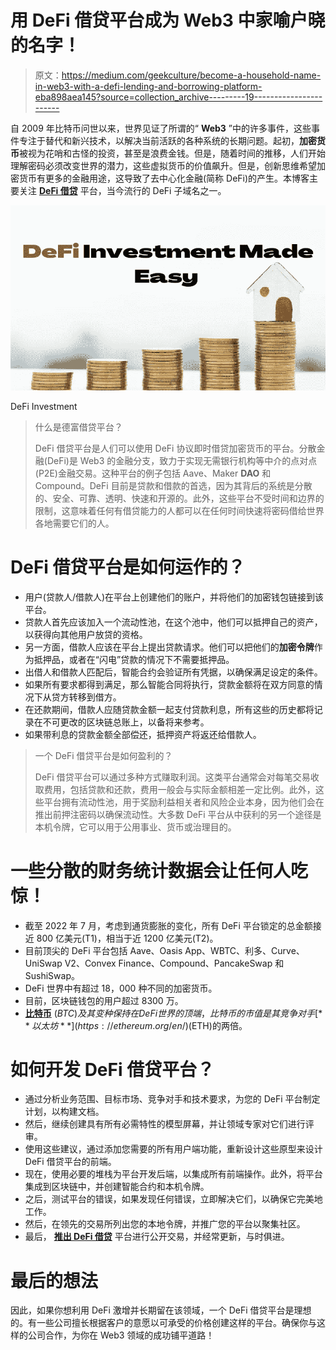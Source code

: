 # 用 DeFi 借贷平台成为 Web3 中家喻户晓的名字！

> 原文：<https://medium.com/geekculture/become-a-household-name-in-web3-with-a-defi-lending-and-borrowing-platform-eba898aea145?source=collection_archive---------19----------------------->

自 2009 年比特币问世以来，世界见证了所谓的“ **Web3** ”中的许多事件，这些事件专注于替代和新兴技术，以解决当前活跃的各种系统的长期问题。起初，**加密货币**被视为花哨和古怪的投资，甚至是浪费金钱。但是，随着时间的推移，人们开始理解密码必须改变世界的潜力，这些虚拟货币的价值飙升。但是，创新思维希望加密货币有更多的金融用途，这导致了去中心化金融(简称 DeFi)的产生。本博客主要关注 [**DeFi 借贷**](https://bit.ly/3c3HMN3) 平台，当今流行的 DeFi 子域名之一。

![](img/bd41d37c228d3183e621849df78a30dc.png)

DeFi Investment

> 什么是德富借贷平台？
> 
> DeFi 借贷平台是人们可以使用 DeFi 协议即时借贷加密货币的平台。分散金融(DeFi)是 Web3 的金融分支，致力于实现无需银行机构等中介的点对点(P2E)金融交易。这种平台的例子包括 Aave、Maker **DAO** 和 Compound。DeFi 目前是贷款和借款的首选，因为其背后的系统是分散的、安全、可靠、透明、快速和开源的。此外，这些平台不受时间和边界的限制，这意味着任何有借贷能力的人都可以在任何时间快速将密码借给世界各地需要它们的人。

# DeFi 借贷平台是如何运作的？

*   用户(贷款人/借款人)在平台上创建他们的账户，并将他们的加密钱包链接到该平台。
*   贷款人首先应该加入一个流动性池，在这个池中，他们可以抵押自己的资产，以获得向其他用户放贷的资格。
*   另一方面，借款人应该在平台上提出贷款请求。他们可以把他们的**加密令牌**作为抵押品，或者在“闪电”贷款的情况下不需要抵押品。
*   出借人和借款人匹配后，智能合约会验证所有凭据，以确保满足设定的条件。
*   如果所有要求都得到满足，那么智能合同将执行，贷款金额将在双方同意的情况下从贷方转移到借方。
*   在还款期间，借款人应随贷款金额一起支付贷款利息，所有这些的历史都将记录在不可更改的区块链总账上，以备将来参考。
*   如果带利息的贷款金额全部偿还，抵押资产将返还给借款人。

> 一个 DeFi 借贷平台是如何盈利的？
> 
> DeFi 借贷平台可以通过多种方式赚取利润。这类平台通常会对每笔交易收取费用，包括贷款和还款，费用一般会与实际金额相差一定比例。此外，这些平台拥有流动性池，用于奖励利益相关者和风险企业本身，因为他们会在推出前押注密码以确保流动性。大多数 DeFi 平台从中获利的另一个途径是本机令牌，它可以用于公用事业、货币或治理目的。

# 一些分散的财务统计数据会让任何人吃惊！

*   截至 2022 年 7 月，考虑到通货膨胀的变化，所有 DeFi 平台锁定的总金额接近 800 亿美元(T1)，相当于近 1200 亿美元(T2)。
*   目前顶尖的 DeFi 平台包括 Aave、Oasis App、WBTC、利多、Curve、UniSwap V2、Convex Finance、Compound、PancakeSwap 和 SushiSwap。
*   DeFi 世界中有超过 18，000 种不同的加密货币。
*   目前，区块链钱包的用户超过 8300 万。
*   [**比特币**](https://www.binance.com/en) ($BTC)及其变种保持在 DeFi 世界的顶端，比特币的市值是其竞争对手 [**以太坊**](https://ethereum.org/en/) ($ETH)的两倍。

# 如何开发 DeFi 借贷平台？

*   通过分析业务范围、目标市场、竞争对手和技术要求，为您的 DeFi 平台制定计划，以构建文档。
*   然后，继续创建具有所有必需特性的模型屏幕，并让领域专家对它们进行评审。
*   使用这些建议，通过添加您需要的所有用户端功能，重新设计这些原型来设计 DeFi 借贷平台的前端。
*   现在，使用必要的堆栈为平台开发后端，以集成所有前端操作。此外，将平台集成到区块链中，并创建智能合约和本机令牌。
*   之后，测试平台的错误，如果发现任何错误，立即解决它们，以确保它完美地工作。
*   然后，在领先的交易所列出您的本地令牌，并推广您的平台以聚集社区。
*   最后， [**推出 DeFi 借贷**](https://bit.ly/3c3HMN3) 平台进行公开交易，并经常更新，与时俱进。

# 最后的想法

因此，如果你想利用 DeFi 激增并长期留在该领域，一个 DeFi 借贷平台是理想的。有一些公司擅长根据客户的意愿以可承受的价格创建这样的平台。确保你与这样的公司合作，为你在 Web3 领域的成功铺平道路！